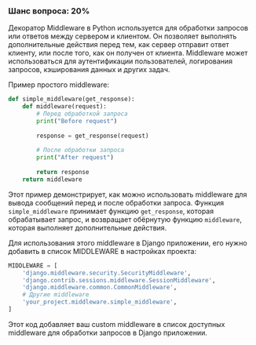 ### Шанс вопроса: 20%

Декоратор Middleware в Python используется для обработки запросов или ответов между сервером и клиентом. Он позволяет выполнять дополнительные действия перед тем, как сервер отправит ответ клиенту, или после того, как он получен от клиента. Middleware может использоваться для аутентификации пользователей, логирования запросов, кэширования данных и других задач.

Пример простого middleware:
```python
def simple_middleware(get_response):
    def middleware(request):
        # Перед обработкой запроса
        print("Before request")
        
        response = get_response(request)
        
        # После обработки запроса
        print("After request")
        
        return response
    return middleware
```
Этот пример демонстрирует, как можно использовать middleware для вывода сообщений перед и после обработки запроса. Функция `simple_middleware` принимает функцию `get_response`, которая обрабатывает запрос, и возвращает обёрнутую функцию `middleware`, которая выполняет дополнительные действия.

Для использования этого middleware в Django приложении, его нужно добавить в список MIDDLEWARE в настройках проекта:
```python
MIDDLEWARE = [
    'django.middleware.security.SecurityMiddleware',
    'django.contrib.sessions.middleware.SessionMiddleware',
    'django.middleware.common.CommonMiddleware',
    # Другие middleware
    'your_project.middleware.simple_middleware',
]
```
Этот код добавляет ваш custom middleware в список доступных middleware для обработки запросов в Django приложении.